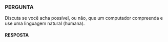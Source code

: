 ### PERGUNTA

Discuta se você acha possível, ou não, que um computador compreenda e use uma linguagem natural (humana).

#### RESPOSTA
